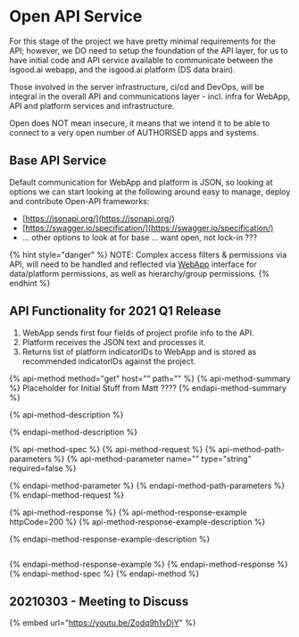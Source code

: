 # Open API Service

For this stage of the project we have pretty minimal requirements for the API; however, we DO need to setup the foundation of the API layer, for us to have initial code and API service available to communicate between the isgood.ai webapp, and the isgood.ai platform \(DS data brain\).

Those involved in the server infrastructure, ci/cd and DevOps, will be integral in the overall API and communications layer - incl.  infra for WebApp, API and platform services and infrastructure.

Open does NOT mean insecure, it means that we intend it to be able to connect to a very open number of AUTHORISED apps and systems. 

## Base API Service

Default communication for WebApp and platform is JSON, so looking at options we can start looking at the following around easy to manage, deploy and contribute Open-API frameworks:

* [https://jsonapi.org/](https://jsonapi.org/)
* [https://swagger.io/specification/](https://swagger.io/specification/)
* ... other options to look at for base ... want open, not lock-in ???

{% hint style="danger" %}
NOTE: Complex access filters & permissions via API, will need to be handled and reflected via [WebApp](../base-functional-specs/roles-permissions-acl.md) interface for data/platform permissions, as well as hierarchy/group permissions.
{% endhint %}

## API Functionality for 2021 Q1 Release

1. WebApp sends first four fields of project profile info to the API.
2. Platform receives the JSON text and processes it.
3. Returns list of platform indicatorIDs to WebApp and is stored as recommended indicatorIDs against the project.

{% api-method method="get" host="" path="" %}
{% api-method-summary %}
Placeholder for Initial Stuff from Matt ????
{% endapi-method-summary %}

{% api-method-description %}

{% endapi-method-description %}

{% api-method-spec %}
{% api-method-request %}
{% api-method-path-parameters %}
{% api-method-parameter name="" type="string" required=false %}

{% endapi-method-parameter %}
{% endapi-method-path-parameters %}
{% endapi-method-request %}

{% api-method-response %}
{% api-method-response-example httpCode=200 %}
{% api-method-response-example-description %}

{% endapi-method-response-example-description %}

```

```
{% endapi-method-response-example %}
{% endapi-method-response %}
{% endapi-method-spec %}
{% endapi-method %}

## 20210303 - Meeting to Discuss

{% embed url="https://youtu.be/Zodq9h1vDjY" %}



